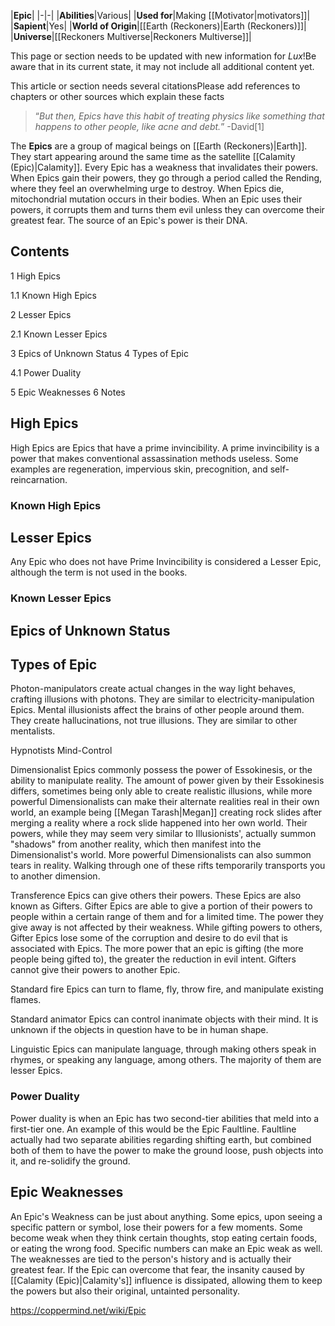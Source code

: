 |**Epic**|
|-|-|
|**Abilities**|Various|
|**Used for**|Making [[Motivator\|motivators]]|
|**Sapient**|Yes|
|**World of Origin**|[[Earth (Reckoners)\|Earth (Reckoners)]]|
|**Universe**|[[Reckoners Multiverse\|Reckoners Multiverse]]|

This page or section needs to be updated with new information for *Lux*!Be aware that in its current state, it may not include all additional content yet.

This article or section needs several citationsPlease add references to chapters or other sources which explain these facts
>“*But then, Epics have this habit of treating physics like something that happens to other people, like acne and debt.*”
\-David[1]


The **Epics** are a group of magical beings on [[Earth (Reckoners)\|Earth]]. They start appearing around the same time as the satellite [[Calamity (Epic)\|Calamity]]. Every Epic has a weakness that invalidates their powers. When Epics gain their powers, they go through a period called the Rending, where they feel an overwhelming urge to destroy. When Epics die, mitochondrial mutation occurs in their bodies. When an Epic uses their powers, it corrupts them and turns them evil unless they can overcome their greatest fear. The source of an Epic's power is their DNA.

## Contents

1 High Epics

1.1 Known High Epics


2 Lesser Epics

2.1 Known Lesser Epics


3 Epics of Unknown Status
4 Types of Epic

4.1 Power Duality


5 Epic Weaknesses
6 Notes


## High Epics
High Epics are Epics that have a prime invincibility. A prime invincibility is a power that makes conventional assassination methods useless. Some examples are regeneration, impervious skin, precognition, and self-reincarnation.

### Known High Epics


























## Lesser Epics
Any Epic who does not have Prime Invincibility is considered a Lesser Epic, although the term is not used in the books.

### Known Lesser Epics






















## Epics of Unknown Status



































## Types of Epic


Photon-manipulators create actual changes in the way light behaves, crafting illusions with photons. They are similar to electricity-manipulation Epics.
Mental illusionists affect the brains of other people around them. They create hallucinations, not true illusions. They are similar to other mentalists.

Hypnotists
Mind-Control

Dimensionalist Epics commonly possess the power of Essokinesis, or the ability to manipulate reality. The amount of power given by their Essokinesis differs, sometimes being only able to create realistic illusions, while more powerful Dimensionalists can make their alternate realities real in their own world, an example being [[Megan Tarash\|Megan]] creating rock slides after merging a reality where a rock slide happened into her own world. Their powers, while they may seem very similar to Illusionists', actually summon "shadows" from another reality, which then manifest into the Dimensionalist's world. More powerful Dimensionalists can also summon tears in reality. Walking through one of these rifts temporarily transports you to another dimension.

Transference Epics can give others their powers. These Epics are also known as Gifters. Gifter Epics are able to give a portion of their powers to people within a certain range of them and for a limited time. The power they give away is not affected by their weakness. While gifting powers to others, Gifter Epics lose some of the corruption and desire to do evil that is associated with Epics. The more power that an epic is gifting (the more people being gifted to), the greater the reduction in evil intent. Gifters cannot give their powers to another Epic.


Standard fire Epics can turn to flame, fly, throw fire, and manipulate existing flames.

Standard animator Epics can control inanimate objects with their mind. It is unknown if the objects in question have to be in human shape.

Linguistic Epics can manipulate language, through making others speak in rhymes, or speaking any language, among others. The majority of them are lesser Epics.
### Power Duality
Power duality is when an Epic has two second-tier abilities that meld into a first-tier one. An example of this would be the Epic Faultline. Faultline actually had two separate abilities regarding shifting earth, but combined both of them to have the power to make the ground loose, push objects into it, and re-solidify the ground.

## Epic Weaknesses
An Epic's Weakness can be just about anything. Some epics, upon seeing a specific pattern or symbol, lose their powers for a few moments. Some become weak when they think certain thoughts, stop eating certain foods, or eating the wrong food. Specific numbers can make an Epic weak as well. The weaknesses are tied to the person's history and is actually their greatest fear. If the Epic can overcome that fear, the insanity caused by [[Calamity (Epic)\|Calamity's]] influence is dissipated, allowing them to keep the powers but also their original, untainted personality.



https://coppermind.net/wiki/Epic